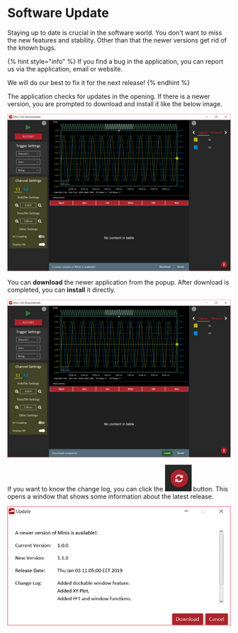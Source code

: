 # Software Update

Staying up to date is crucial in the software world. You don't want to miss the new features and stability. Other than that the newer versions get rid of the known bugs. 

{% hint style="info" %}
If you find a bug in the application, you can report us via the application, email or website. 

We will do our best to fix it for the next release!
{% endhint %}

The application checks for updates in the opening. If there is a newer version, you are prompted to download and install it like the below image.

![](../../../../.gitbook/assets/image%20%28117%29.png)

You can **download** the newer application from the popup. After download is completed, you can **install** it directly. 

![](../../../../.gitbook/assets/image%20%2889%29.png)

If you want to know the change log, you can click the ![](../../../../.gitbook/assets/image%20%2847%29.png) button. This opens a window that shows some information about the latest release.

![](../../../../.gitbook/assets/image%20%28177%29.png)


